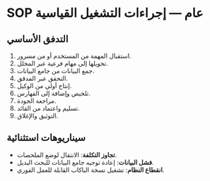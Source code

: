 # SOP عام — إجراءات التشغيل القياسية

## التدفق الأساسي
1. استقبال المهمة من المستخدم أو من مسرور.
2. تحويلها إلى مهام فرعية عبر المحلل.
3. جمع البيانات من جامع البيانات.
4. التحقق عبر المدقق.
5. إنتاج أولي من الوكيل.
6. تلخيص وإضافة إلى الفهارس.
7. مراجعة الجودة.
8. تسليم واعتماد من القائد.
9. التوثيق والإغلاق.

## سيناريوهات استثنائية
- **تجاوز التكلفة**: الانتقال لوضع الملخصات.
- **فشل البيانات**: إعادة توجيه جامع البيانات للبحث البديل.
- **انقطاع النظام**: تشغيل نسخة الباكاب القابلة للعمل الفوري.

